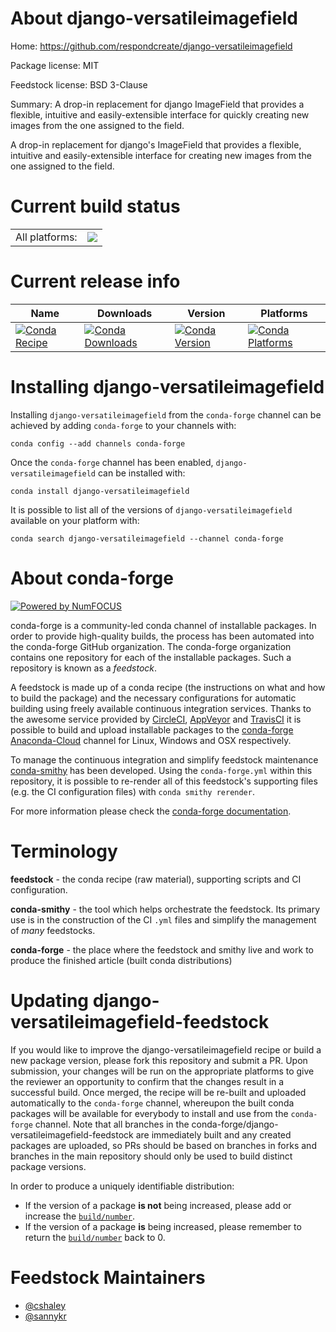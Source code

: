 About django-versatileimagefield
================================

Home: https://github.com/respondcreate/django-versatileimagefield

Package license: MIT

Feedstock license: BSD 3-Clause

Summary: A drop-in replacement for django ImageField that provides a flexible, intuitive and easily-extensible interface for quickly creating new images from the one assigned to the field.

A drop-in replacement for django's ImageField that provides a
flexible, intuitive and easily-extensible interface for creating
new images from the one assigned to the field.


Current build status
====================


<table><tr><td>All platforms:</td>
    <td>
      <a href="https://dev.azure.com/conda-forge/feedstock-builds/_build/latest?definitionId=3863&branchName=master">
        <img src="https://dev.azure.com/conda-forge/feedstock-builds/_apis/build/status/django-versatileimagefield-feedstock?branchName=master">
      </a>
    </td>
  </tr>
</table>

Current release info
====================

| Name | Downloads | Version | Platforms |
| --- | --- | --- | --- |
| [![Conda Recipe](https://img.shields.io/badge/recipe-django--versatileimagefield-green.svg)](https://anaconda.org/conda-forge/django-versatileimagefield) | [![Conda Downloads](https://img.shields.io/conda/dn/conda-forge/django-versatileimagefield.svg)](https://anaconda.org/conda-forge/django-versatileimagefield) | [![Conda Version](https://img.shields.io/conda/vn/conda-forge/django-versatileimagefield.svg)](https://anaconda.org/conda-forge/django-versatileimagefield) | [![Conda Platforms](https://img.shields.io/conda/pn/conda-forge/django-versatileimagefield.svg)](https://anaconda.org/conda-forge/django-versatileimagefield) |

Installing django-versatileimagefield
=====================================

Installing `django-versatileimagefield` from the `conda-forge` channel can be achieved by adding `conda-forge` to your channels with:

```
conda config --add channels conda-forge
```

Once the `conda-forge` channel has been enabled, `django-versatileimagefield` can be installed with:

```
conda install django-versatileimagefield
```

It is possible to list all of the versions of `django-versatileimagefield` available on your platform with:

```
conda search django-versatileimagefield --channel conda-forge
```


About conda-forge
=================

[![Powered by NumFOCUS](https://img.shields.io/badge/powered%20by-NumFOCUS-orange.svg?style=flat&colorA=E1523D&colorB=007D8A)](http://numfocus.org)

conda-forge is a community-led conda channel of installable packages.
In order to provide high-quality builds, the process has been automated into the
conda-forge GitHub organization. The conda-forge organization contains one repository
for each of the installable packages. Such a repository is known as a *feedstock*.

A feedstock is made up of a conda recipe (the instructions on what and how to build
the package) and the necessary configurations for automatic building using freely
available continuous integration services. Thanks to the awesome service provided by
[CircleCI](https://circleci.com/), [AppVeyor](https://www.appveyor.com/)
and [TravisCI](https://travis-ci.org/) it is possible to build and upload installable
packages to the [conda-forge](https://anaconda.org/conda-forge)
[Anaconda-Cloud](https://anaconda.org/) channel for Linux, Windows and OSX respectively.

To manage the continuous integration and simplify feedstock maintenance
[conda-smithy](https://github.com/conda-forge/conda-smithy) has been developed.
Using the ``conda-forge.yml`` within this repository, it is possible to re-render all of
this feedstock's supporting files (e.g. the CI configuration files) with ``conda smithy rerender``.

For more information please check the [conda-forge documentation](https://conda-forge.org/docs/).

Terminology
===========

**feedstock** - the conda recipe (raw material), supporting scripts and CI configuration.

**conda-smithy** - the tool which helps orchestrate the feedstock.
                   Its primary use is in the construction of the CI ``.yml`` files
                   and simplify the management of *many* feedstocks.

**conda-forge** - the place where the feedstock and smithy live and work to
                  produce the finished article (built conda distributions)


Updating django-versatileimagefield-feedstock
=============================================

If you would like to improve the django-versatileimagefield recipe or build a new
package version, please fork this repository and submit a PR. Upon submission,
your changes will be run on the appropriate platforms to give the reviewer an
opportunity to confirm that the changes result in a successful build. Once
merged, the recipe will be re-built and uploaded automatically to the
`conda-forge` channel, whereupon the built conda packages will be available for
everybody to install and use from the `conda-forge` channel.
Note that all branches in the conda-forge/django-versatileimagefield-feedstock are
immediately built and any created packages are uploaded, so PRs should be based
on branches in forks and branches in the main repository should only be used to
build distinct package versions.

In order to produce a uniquely identifiable distribution:
 * If the version of a package **is not** being increased, please add or increase
   the [``build/number``](https://conda.io/docs/user-guide/tasks/build-packages/define-metadata.html#build-number-and-string).
 * If the version of a package **is** being increased, please remember to return
   the [``build/number``](https://conda.io/docs/user-guide/tasks/build-packages/define-metadata.html#build-number-and-string)
   back to 0.

Feedstock Maintainers
=====================

* [@cshaley](https://github.com/cshaley/)
* [@sannykr](https://github.com/sannykr/)

